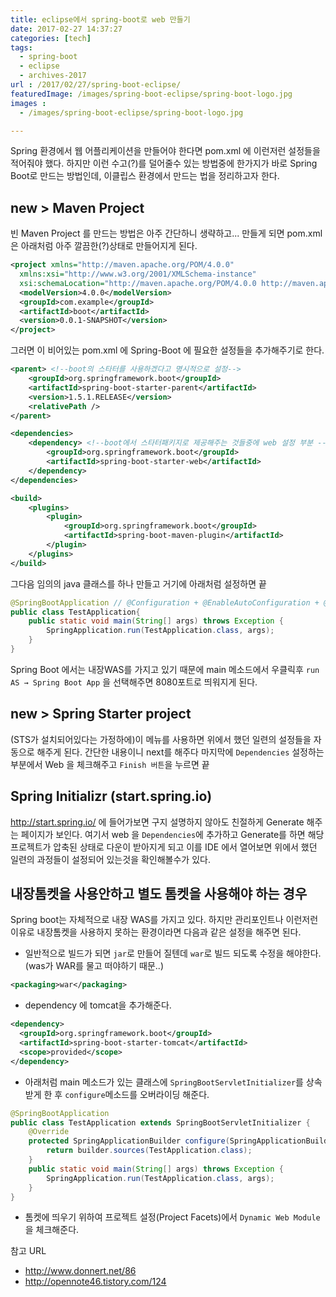 ```yaml
---
title: eclipse에서 spring-boot로 web 만들기
date: 2017-02-27 14:37:27
categories: [tech]
tags:
  - spring-boot
  - eclipse
  - archives-2017
url : /2017/02/27/spring-boot-eclipse/
featuredImage: /images/spring-boot-eclipse/spring-boot-logo.jpg
images :
  - /images/spring-boot-eclipse/spring-boot-logo.jpg

---
```

Spring 환경에서 웹 어플리케이션을 만들어야 한다면 pom.xml 에 이런저런 설정들을 적어줘야 했다. 하지만 이런 수고(?)를 덜어줄수 있는 방법중에 한가지가 바로 Spring Boot로 만드는 방법인데, 이클립스 환경에서 만드는 법을 정리하고자 한다.
<!-- more -->

## new > Maven Project
빈 Maven Project 를 만드는 방법은 아주 간단하니 생략하고... 만들게 되면 pom.xml 은 아래처럼 아주 깔끔한(?)상태로 만들어지게 된다.
```xml
<project xmlns="http://maven.apache.org/POM/4.0.0"
  xmlns:xsi="http://www.w3.org/2001/XMLSchema-instance"
  xsi:schemaLocation="http://maven.apache.org/POM/4.0.0 http://maven.apache.org/xsd/maven-4.0.0.xsd">
  <modelVersion>4.0.0</modelVersion>
  <groupId>com.example</groupId>
  <artifactId>boot</artifactId>
  <version>0.0.1-SNAPSHOT</version>
</project>
```
그러면 이 비어있는 pom.xml 에 Spring-Boot 에 필요한 설정들을 추가해주기로 한다.
```xml
<parent> <!--boot의 스타터를 사용하겠다고 명시적으로 설정-->
    <groupId>org.springframework.boot</groupId>
    <artifactId>spring-boot-starter-parent</artifactId>
    <version>1.5.1.RELEASE</version>
    <relativePath />
</parent>

<dependencies>
    <dependency> <!--boot에서 스타터패키지로 제공해주는 것들중에 web 설정 부분 -->
        <groupId>org.springframework.boot</groupId>
        <artifactId>spring-boot-starter-web</artifactId>
    </dependency>
</dependencies>

<build>
    <plugins>
        <plugin>
            <groupId>org.springframework.boot</groupId>
            <artifactId>spring-boot-maven-plugin</artifactId>
        </plugin>
    </plugins>
</build>
```
그다음 임의의 java 클래스를 하나 만들고 거기에 아래처럼 설정하면 끝
```java
@SpringBootApplication // @Configuration + @EnableAutoConfiguration + @ComponentScan 들의 종합 어노테이션
public class TestApplication{
    public static void main(String[] args) throws Exception {
        SpringApplication.run(TestApplication.class, args);
    }
}
```
Spring Boot 에서는 내장WAS를 가지고 있기 때문에 main 메소드에서 우클릭후 `run AS → Spring Boot App` 을 선택해주면 8080포트로 띄워지게 된다.

## new > Spring Starter project
(STS가 설치되어있다는 가정하에)이 메뉴를 사용하면 위에서 했던 일련의 설정들을 자동으로 해주게 된다. 간단한 내용이니 next를 해주다 마지막에 `Dependencies` 설정하는 부분에서 Web 을 체크해주고 `Finish 버튼`을 누르면 끝

## Spring Initializr (start.spring.io)
http://start.spring.io/ 에 들어가보면 구지 설명하지 않아도 친절하게 Generate 해주는 페이지가 보인다. 여기서 web 을 `Dependencies`에 추가하고 Generate를 하면 해당 프로젝트가 압축된 상태로 다운이 받아지게 되고 이를 IDE 에서 열어보면 위에서 했던 일련의 과정들이 설정되어 있는것을 확인해볼수가 있다.

## 내장톰켓을 사용안하고 별도 톰켓을 사용해야 하는 경우
Spring boot는 자체적으로 내장 WAS를 가지고 있다. 하지만 관리포인트나 이런저런 이유로 내장톰켓을 사용하지 못하는 환경이라면 다음과 같은 설정을 해주면 된다.
- 일반적으로 빌드가 되면 `jar`로 만들어 질텐데 `war`로 빌드 되도록 수정을 해야한다. (was가 WAR를 물고 떠야하기 때문..)

```xml
<packaging>war</packaging>
```

- dependency 에 tomcat을 추가해준다.

```xml
<dependency>
  <groupId>org.springframework.boot</groupId>
  <artifactId>spring-boot-starter-tomcat</artifactId>
  <scope>provided</scope>
</dependency>
```

- 아래처럼 main 메소드가 있는 클래스에 `SpringBootServletInitializer`를 상속받게 한 후 `configure`메소드를 오버라이딩 해준다.

```java
@SpringBootApplication
public class TestApplication extends SpringBootServletInitializer {
    @Override
    protected SpringApplicationBuilder configure(SpringApplicationBuilder builder) {
        return builder.sources(TestApplication.class);
    }
    public static void main(String[] args) throws Exception {
        SpringApplication.run(TestApplication.class, args);
    }
}
```

- 톰켓에 띄우기 위하여 프로젝트 설정(Project Facets)에서 `Dynamic Web Module`을 체크해준다.

참고 URL
- http://www.donnert.net/86
- http://opennote46.tistory.com/124
